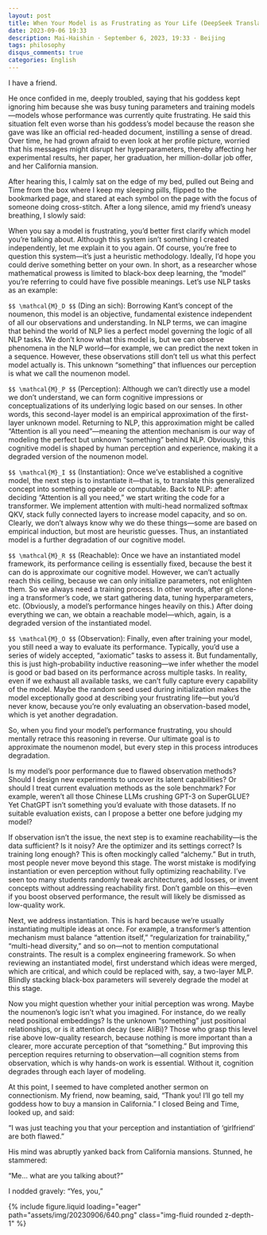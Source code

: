 ```yaml
---
layout: post
title: When Your Model is as Frustrating as Your Life (DeepSeek Translated Version)
date: 2023-09-06 19:33
description: Mai-Haishin · September 6, 2023, 19:33 · Beijing
tags: philosophy
disqus_comments: true
categories: English
---
```


I have a friend.

He once confided in me, deeply troubled, saying that his goddess kept ignoring him because she was busy tuning parameters and training models—models whose performance was currently quite frustrating. He said this situation felt even worse than his goddess’s model because the reason she gave was like an official red-headed document, instilling a sense of dread. Over time, he had grown afraid to even look at her profile picture, worried that his messages might disrupt her hyperparameters, thereby affecting her experimental results, her paper, her graduation, her million-dollar job offer, and her California mansion.

After hearing this, I calmly sat on the edge of my bed, pulled out Being and Time from the box where I keep my sleeping pills, flipped to the bookmarked page, and stared at each symbol on the page with the focus of someone doing cross-stitch. After a long silence, amid my friend’s uneasy breathing, I slowly said:

When you say a model is frustrating, you’d better first clarify which model you’re talking about. Although this system isn’t something I created independently, let me explain it to you again. Of course, you’re free to question this system—it’s just a heuristic methodology. Ideally, I’d hope you could derive something better on your own. In short, as a researcher whose mathematical prowess is limited to black-box deep learning, the “model” you’re referring to could have five possible meanings. Let’s use NLP tasks as an example:

`$$ \mathcal{M}_D $$` (Ding an sich): Borrowing Kant’s concept of the noumenon, this model is an objective, fundamental existence independent of all our observations and understanding. In NLP terms, we can imagine that behind the world of NLP lies a perfect model governing the logic of all NLP tasks. We don’t know what this model is, but we can observe phenomena in the NLP world—for example, we can predict the next token in a sequence. However, these observations still don’t tell us what this perfect model actually is. This unknown “something” that influences our perception is what we call the noumenon model.

`$$ \mathcal{M}_P $$` (Perception): Although we can’t directly use a model we don’t understand, we can form cognitive impressions or conceptualizations of its underlying logic based on our senses. In other words, this second-layer model is an empirical approximation of the first-layer unknown model. Returning to NLP, this approximation might be called “Attention is all you need”—meaning the attention mechanism is our way of modeling the perfect but unknown “something” behind NLP. Obviously, this cognitive model is shaped by human perception and experience, making it a degraded version of the noumenon model.

`$$ \mathcal{M}_I $$` (Instantiation): Once we’ve established a cognitive model, the next step is to instantiate it—that is, to translate this generalized concept into something operable or computable. Back to NLP: after deciding “Attention is all you need,” we start writing the code for a transformer. We implement attention with multi-head normalized softmax QKV, stack fully connected layers to increase model capacity, and so on. Clearly, we don’t always know why we do these things—some are based on empirical induction, but most are heuristic guesses. Thus, an instantiated model is a further degradation of our cognitive model.

`$$ \mathcal{M}_R $$` (Reachable): Once we have an instantiated model framework, its performance ceiling is essentially fixed, because the best it can do is approximate our cognitive model. However, we can’t actually reach this ceiling, because we can only initialize parameters, not enlighten them. So we always need a training process. In other words, after git clone-ing a transformer’s code, we start gathering data, tuning hyperparameters, etc. (Obviously, a model’s performance hinges heavily on this.) After doing everything we can, we obtain a reachable model—which, again, is a degraded version of the instantiated model.

`$$ \mathcal{M}_O $$` (Observation): Finally, even after training your model, you still need a way to evaluate its performance. Typically, you’d use a series of widely accepted, “axiomatic” tasks to assess it. But fundamentally, this is just high-probability inductive reasoning—we infer whether the model is good or bad based on its performance across multiple tasks. In reality, even if we exhaust all available tasks, we can’t fully capture every capability of the model. Maybe the random seed used during initialization makes the model exceptionally good at describing your frustrating life—but you’d never know, because you’re only evaluating an observation-based model, which is yet another degradation.

So, when you find your model’s performance frustrating, you should mentally retrace this reasoning in reverse. Our ultimate goal is to approximate the noumenon model, but every step in this process introduces degradation.

Is my model’s poor performance due to flawed observation methods? Should I design new experiments to uncover its latent capabilities? Or should I treat current evaluation methods as the sole benchmark? For example, weren’t all those Chinese LLMs crushing GPT-3 on SuperGLUE? Yet ChatGPT isn’t something you’d evaluate with those datasets. If no suitable evaluation exists, can I propose a better one before judging my model?

If observation isn’t the issue, the next step is to examine reachability—is the data sufficient? Is it noisy? Are the optimizer and its settings correct? Is training long enough? This is often mockingly called “alchemy.” But in truth, most people never move beyond this stage. The worst mistake is modifying instantiation or even perception without fully optimizing reachability. I’ve seen too many students randomly tweak architectures, add losses, or invent concepts without addressing reachability first. Don’t gamble on this—even if you boost observed performance, the result will likely be dismissed as low-quality work.

Next, we address instantiation. This is hard because we’re usually instantiating multiple ideas at once. For example, a transformer’s attention mechanism must balance “attention itself,” “regularization for trainability,” “multi-head diversity,” and so on—not to mention computational constraints. The result is a complex engineering framework. So when reviewing an instantiated model, first understand which ideas were merged, which are critical, and which could be replaced with, say, a two-layer MLP. Blindly stacking black-box parameters will severely degrade the model at this stage.

Now you might question whether your initial perception was wrong. Maybe the noumenon’s logic isn’t what you imagined. For instance, do we really need positional embeddings? Is the unknown “something” just positional relationships, or is it attention decay (see: AliBi)? Those who grasp this level rise above low-quality research, because nothing is more important than a clearer, more accurate perception of that “something.” But improving this perception requires returning to observation—all cognition stems from observation, which is why hands-on work is essential. Without it, cognition degrades through each layer of modeling.

At this point, I seemed to have completed another sermon on connectionism. My friend, now beaming, said, “Thank you! I’ll go tell my goddess how to buy a mansion in California.” I closed Being and Time, looked up, and said:

“I was just teaching you that your perception and instantiation of ‘girlfriend’ are both flawed.”

His mind was abruptly yanked back from California mansions. Stunned, he stammered:

“Me... what are you talking about?”

I nodded gravely: “Yes, you,”

{% include figure.liquid loading="eager" path="assets/img/20230906/640.png" class="img-fluid rounded z-depth-1" %}